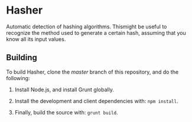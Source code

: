 Hasher
======

Automatic detection of hashing algorithms. Thismight be useful to recognize the method used to generate a certain hash, assuming that you know all its input values.

## Building
To build Hasher, clone the *master* branch of this repository, and do the following:

1. Install Node.js, and install Grunt globally.

2. Install the development and client dependencies with: `npm install`.

3. Finally, build the source with: `grunt build`.
